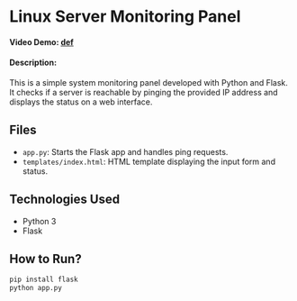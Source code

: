 # Linux Server Monitoring Panel

#### Video Demo: [def]

#### Description:

This is a simple system monitoring panel developed with Python and Flask. It checks if a server is reachable by pinging the provided IP address and displays the status on a web interface.

## Files

- `app.py`: Starts the Flask app and handles ping requests.
- `templates/index.html`: HTML template displaying the input form and status.

## Technologies Used

- Python 3
- Flask

## How to Run?

```bash
pip install flask
python app.py
```

[def]: https://www.youtube.com/@G0khanyldrmm
